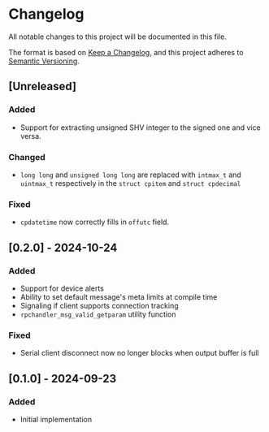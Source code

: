 # Changelog
All notable changes to this project will be documented in this file.

The format is based on [Keep a Changelog](https://keepachangelog.com/en/1.1.0/),
and this project adheres to [Semantic Versioning](https://semver.org/spec/v2.0.0.html).

## [Unreleased]
### Added
- Support for extracting unsigned SHV integer to the signed one and vice versa.

### Changed
- `long long` and `unsigned long long` are replaced with `intmax_t` and
  `uintmax_t` respectively in the `struct cpitem` and `struct cpdecimal`

### Fixed
- `cpdatetime` now correctly fills in `offutc` field.


## [0.2.0] - 2024-10-24
### Added
- Support for device alerts
- Ability to set default message's meta limits at compile time
- Signaling if client supports connection tracking
- `rpchandler_msg_valid_getparam` utility function

### Fixed
- Serial client disconnect now no longer blocks when output buffer is full


## [0.1.0] - 2024-09-23
### Added
- Initial implementation
